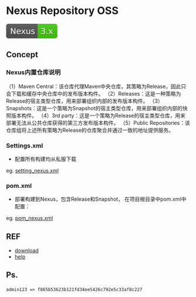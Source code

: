 # Nexus Repository OSS

[![Nexus](../../svg/Nexus-3.x-brightgreen.svg)]()


## Concept

### Nexus内置仓库说明

（1）Maven Central：该仓库代理Maven中央仓库，其策略为Release，因此只会下载和缓存中央仓库中的发布版本构件。
（2）Releases：这是一种策略为Release的宿主类型仓库，用来部署组织内部的发布版本构件。
（3）Snapshots：这是一个策略为Snapshot的宿主类型仓库，用来部署组织内部的快照版本构件。
（4）3rd party：这是一个策略为Release的宿主类型仓库，用来部署无法从公共仓库获得的第三方发布版本构件。
（5）Public Repositories：该仓库组将上述所有策略为Release的仓库聚合并通过一致的地址提供服务。

### Settings.xml

- 配置所有构建均从私服下载

eg. [setting_nexus.xml](conf/setting_nexus.xml)

### pom.xml

- 部署构建到Nexus，包含Release和Snapshot， 在项目根目录中pom.xml中配置：

eg. [pom_nexus.xml](conf/pom_nexus.xml)

## REF

- [download](https://www.sonatype.com/download-oss-sonatype)
- [help](https://help.sonatype.com/)

## Ps.

`admin123 => f865b53623b121fd34ee5426c792e5c33af8c227`
